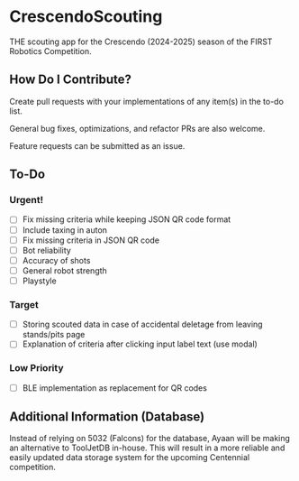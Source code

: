 # CrescendoScouting
THE scouting app for the Crescendo (2024-2025) season of the FIRST Robotics Competition.

## How Do I Contribute?
Create pull requests with your implementations of any item(s) in the to-do list.

General bug fixes, optimizations, and refactor PRs are also welcome.

Feature requests can be submitted as an issue.

## To-Do

### Urgent!
- [ ] Fix missing criteria while keeping JSON QR code format
- [ ] Include taxing in auton
- [ ] Fix missing criteria in JSON QR code
- [ ] Bot reliability
- [ ] Accuracy of shots
- [ ] General robot strength
- [ ] Playstyle

### Target
- [ ] Storing scouted data in case of accidental deletage from leaving stands/pits page
- [ ] Explanation of criteria after clicking input label text (use modal)

### Low Priority
- [ ] BLE implementation as replacement for QR codes

## Additional Information (Database)

Instead of relying on 5032 (Falcons) for the database, Ayaan will be making an alternative to ToolJetDB in-house.
This will result in a more reliable and easily updated data storage system for the upcoming Centennial competition.